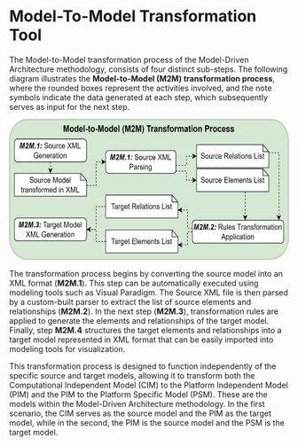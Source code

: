 
# Model-To-Model Transformation Tool

The Model-to-Model transformation process of the Model-Driven Architecture methodology, consists of four distinct sub-steps. The following diagram illustrates the **Model-to-Model (M2M) transformation process**, where the rounded boxes represent the activities involved, and the note symbols indicate the data generated at each step, which subsequently serves as input for the next step. 

<img alt="" height="253" src="./images/m2mtrasformation.png" width="600" title="Model-To-Model Transformation Process"/>

The transformation process begins by converting the source model into an XML format (**M2M.1**). 
This step can be automatically executed using modeling tools such as Visual Paradigm. 
The Source XML file is then parsed by a custom-built parser to extract the list of source elements and relationships (**M2M.2**). 
In the next step (**M2M.3**), transformation rules are applied to generate the elements and relationships of the target model. 
Finally, step **M2M.4** structures the target elements and relationships into a target model represented in XML format that can be easily imported into modeling tools for visualization.

This transformation process is designed to function independently of the specific source and target models, 
allowing it to transform both the Computational Independent Model (CIM) to the Platform Independent Model (PIM) and 
the PIM to the Platform Specific Model (PSM). These are the models within the Model-Driven Architecture methodology. 
In the first scenario, the CIM serves as the source model and the PIM as the target model, while in the second, the PIM is the source model and the PSM is the target model.





